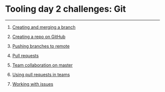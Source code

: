 # Tooling day 2 challenges: Git

---
1) [Creating and merging a branch](01-branches.md)

1) [Creating a repo on GitHub](02-remote-setup.md)

1) [Pushing branches to remote](03-push-branches.md)

1) [Pull requests](04-pull-requests.md)

1) [Team collaboration on master](05-collaboration-on-master.md)

1) [Using pull requests in teams](06-team-pull-requests.md)

1) [Working with issues](07-issues.md)